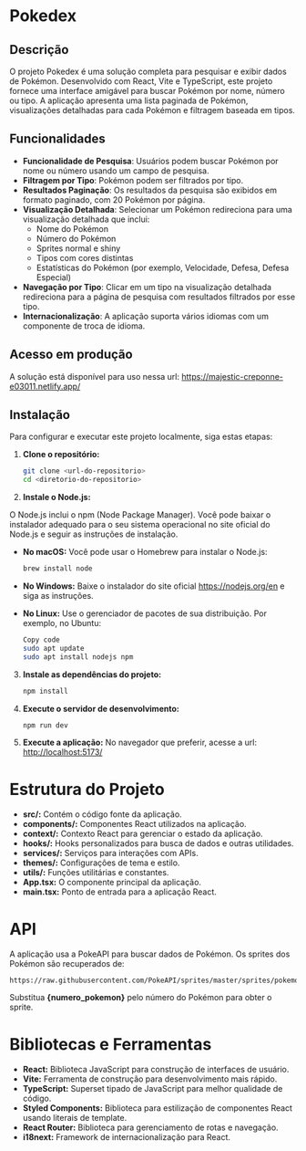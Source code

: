 
# Pokedex

## Descrição

O projeto Pokedex é uma solução completa para pesquisar e exibir dados de Pokémon. Desenvolvido com React, Vite e TypeScript, este projeto fornece uma interface amigável para buscar Pokémon por nome, número ou tipo. A aplicação apresenta uma lista paginada de Pokémon, visualizações detalhadas para cada Pokémon e filtragem baseada em tipos.

## Funcionalidades

- **Funcionalidade de Pesquisa**: Usuários podem buscar Pokémon por nome ou número usando um campo de pesquisa.
- **Filtragem por Tipo**: Pokémon podem ser filtrados por tipo.
- **Resultados Paginação**: Os resultados da pesquisa são exibidos em formato paginado, com 20 Pokémon por página.
- **Visualização Detalhada**: Selecionar um Pokémon redireciona para uma visualização detalhada que inclui:
  - Nome do Pokémon
  - Número do Pokémon
  - Sprites normal e shiny
  - Tipos com cores distintas
  - Estatísticas do Pokémon (por exemplo, Velocidade, Defesa, Defesa Especial)
- **Navegação por Tipo**: Clicar em um tipo na visualização detalhada redireciona para a página de pesquisa com resultados filtrados por esse tipo.
- **Internacionalização**: A aplicação suporta vários idiomas com um componente de troca de idioma.

## Acesso em produção

A solução está disponível para uso nessa url: <https://majestic-creponne-e03011.netlify.app/>

## Instalação

Para configurar e executar este projeto localmente, siga estas etapas:

1. **Clone o repositório:**

   ```bash
   git clone <url-do-repositorio>
   cd <diretorio-do-repositorio>
2. **Instale o Node.js:**

O Node.js inclui o npm (Node Package Manager). Você pode baixar o instalador adequado para o seu sistema operacional no site oficial do Node.js e seguir as instruções de instalação.

- **No macOS:** Você pode usar o Homebrew para instalar o Node.js:

  ```bash
  brew install node

- **No Windows:** Baixe o instalador do site oficial <https://nodejs.org/en> e siga as instruções.

- **No Linux:** Use o gerenciador de pacotes de sua distribuição. Por exemplo, no Ubuntu:

  ```bash
  Copy code
  sudo apt update
  sudo apt install nodejs npm

3. **Instale as dependências do projeto:**

    ```bash
    npm install

4. **Execute o servidor de desenvolvimento:**

    ```bash
    npm run dev

5. **Execute a aplicação:** No navegador que preferir, acesse a url: <http://localhost:5173/>
 
# Estrutura do Projeto

- **src/:** Contém o código fonte da aplicação.
- **components/:** Componentes React utilizados na aplicação.
- **context/:** Contexto React para gerenciar o estado da aplicação.
- **hooks/:** Hooks personalizados para busca de dados e outras utilidades.
- **services/:** Serviços para interações com APIs.
- **themes/:** Configurações de tema e estilo.
- **utils/:** Funções utilitárias e constantes.
- **App.tsx:** O componente principal da aplicação.
- **main.tsx:** Ponto de entrada para a aplicação React.

# API
A aplicação usa a PokeAPI para buscar dados de Pokémon. Os sprites dos Pokémon são recuperados de:

	https://raw.githubusercontent.com/PokeAPI/sprites/master/sprites/pokemon/{numero_pokemon}.png
Substitua **{numero_pokemon}** pelo número do Pokémon para obter o sprite.

# Bibliotecas e Ferramentas

- **React:** Biblioteca JavaScript para construção de interfaces de usuário.
- **Vite:** Ferramenta de construção para desenvolvimento mais rápido.
- **TypeScript:** Superset tipado de JavaScript para melhor qualidade de código.
- **Styled Components:** Biblioteca para estilização de componentes React usando literais de template.
- **React Router:** Biblioteca para gerenciamento de rotas e navegação.
- **i18next:** Framework de internacionalização para React.
